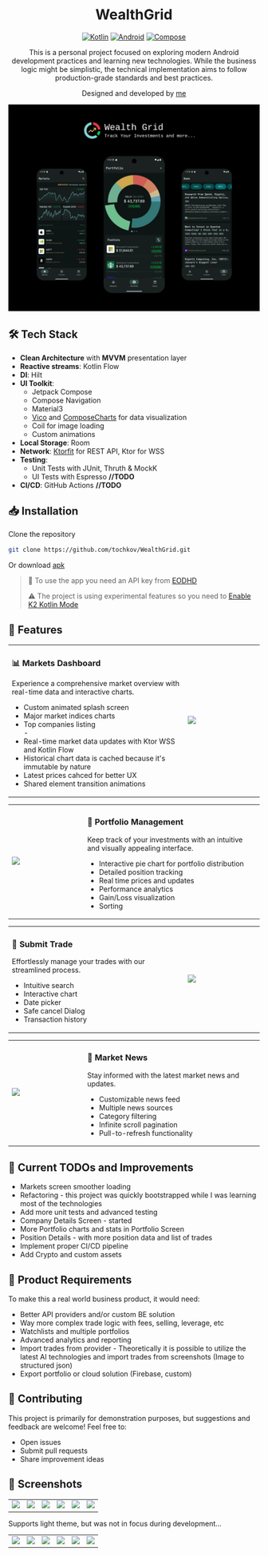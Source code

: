 # <div align="center">WealthGrid</div>

<div align="center">

[![Kotlin](https://img.shields.io/badge/Language-Kotlin-purple.svg)](https://kotlinlang.org)
[![Android](https://img.shields.io/badge/Platform-Android-green.svg)](https://developer.android.com/reference)
[![Compose](https://img.shields.io/badge/UI-Jetpack%20Compose-blue.svg)](https://developer.android.com/jetpack/compose)

This is a personal project focused on exploring modern Android development practices and learning new technologies. While the business logic might be simplistic, the technical implementation aims to follow production-grade standards and best practices.

Designed and developed by [me](https://www.linkedin.com/in/philip-tochkov-a556a2ab/)

![App Banner](./.demo/WG_app_banner_01.webp)
</div>


## 🛠️ Tech Stack

- **Clean Architecture** with **MVVM** presentation layer
- **Reactive streams**: Kotlin Flow
- **DI**: Hilt
- **UI Toolkit**:
    - Jetpack Compose
    - Compose Navigation
    - Material3
    - [Vico](https://github.com/patrykandpatrick/vico) and [ComposeCharts](https://github.com/ehsannarmani/ComposeCharts) for data visualization
    - Coil for image loading
    - Custom animations
- **Local Storage**: Room
- **Network**: [Ktorfit](https://github.com/Foso/Ktorfit) for REST API, Ktor for WSS
- **Testing**:
    - Unit Tests with JUnit, Thruth & MockK
    - UI Tests with Espresso **//TODO**
- **CI/CD**: GitHub Actions **//TODO**

## 📥 Installation

Clone the repository 
```bash
git clone https://github.com/tochkov/WealthGrid.git
```
Or download [apk](./.demo/WealthGrid-debug.apk)

> 🔑 To use the app you need an API key from [EODHD](https://eodhd.com/)
> 
> ⚠️ The project is using experimental features so you need to [Enable K2 Kotlin Mode](https://blog.jetbrains.com/idea/2024/03/k2-kotlin-mode-alpha-in-intellij-idea/)


<!-- ## 🏗️ Architecture

The application follows Clean Architecture principles with MVVM pattern:

```
app/
├── data/          # Data layer with repositories and data sources
├── domain/        # Business logic and use cases
├── presentation/  # UI layer with ViewModels and Composables
└── di/            # Dependency injection modules
``` -->

## 🌟 Features

<table border="0">
  <tr>
    <td width="70%" valign="top">
      <h3>📊 Markets Dashboard</h3>
      <p>Experience a comprehensive market overview with real-time data and interactive charts.</p>
      <ul>
        <li>Custom animated splash screen</li>
        <li>Major market indices charts</li>
        <li>Top companies listing</li>
        -
        <li>Real-time market data updates with Ktor WSS and Kotlin Flow</li>
        <li>Historical chart data is cached because it's immutable by nature</li>
        <li>Latest prices cahced for better UX</li>
        <li>Shared element transition animations</li>
      </ul>
    </td>
    <td width="30%">
      <img src="./.demo/markets_anim.gif" width="100%" />
    </td>
  </tr>
</table>

<table border="0">
  <tr>
      <td width="30%">
      <img src="./.demo/portfolio_anim.gif" width="100%" />
    </td>
    <td width="70%" valign="top">
      <h3>💼 Portfolio Management</h3>
      <p>Keep track of your investments with an intuitive and visually appealing interface.</p>
      <ul>
        <li>Interactive pie chart for portfolio distribution</li>
        <li>Detailed position tracking</li>
        <li>Real time prices and updates</li>
        <li>Performance analytics</li>
        <li>Gain/Loss visualization</li>
        <li>Sorting</li>
      </ul>
    </td>

  </tr>
</table>

<table border="0">
  <tr>
    <td width="70%" valign="top">
      <h3>📝 Submit Trade</h3>
      <p>Effortlessly manage your trades with our streamlined process.</p>
      <ul>
        <li>Intuitive search</li>
        <li>Interactive chart</li>
        <li>Date picker</li>
        <li>Safe cancel Dialog</li>
        <li>Transaction history</li>
      </ul>
    </td>
    <td width="30%">
      <img src="./.demo/trade_anim.gif" width="100%" />
    </td>
  </tr>
</table>

<table border="0">
  <tr>
      <td width="30%">
      <img src="./.demo/news_anim.gif" width="100%" />
    </td>
    <td width="70%" valign="top">
      <h3>📰 Market News</h3>
      <p>Stay informed with the latest market news and updates.</p>
      <ul>
        <li>Customizable news feed</li>
        <li>Multiple news sources</li>
        <li>Category filtering</li>
        <li>Infinite scroll pagination</li>
        <li>Pull-to-refresh functionality</li>
      </ul>
    </td>

  </tr>
</table>



## 📝 Current TODOs and Improvements

- Markets screen smoother loading
- Refactoring - this project was quickly bootstrapped while I was learning most of the technologies
- Add more unit tests and advanced testing
- Company Details Screen - started
- More Portfolio charts and stats in Portfolio Screen
- Position Details - with more position data and list of trades
- Implement proper CI/CD pipeline
- Add Crypto and custom assets

## 🚀 Product Requirements

To make this a real world business product, it would need:

- Better API providers and/or custom BE solution
- Way more complex trade logic with fees, selling, leverage, etc
- Watchlists and multiple portfolios
- Advanced analytics and reporting
- Import trades from provider - Theoretically it is possible to utilize the latest AI technologies and import trades from screenshots (Image to structured json)
- Export portfolio or cloud solution (Firebase, custom)


## 🤝 Contributing

This project is primarily for demonstration purposes, but suggestions and feedback are welcome! Feel free to:
- Open issues
- Submit pull requests
- Share improvement ideas


## 📱 Screenshots

<table border="0">
  <tr>
    <td><img src="./.demo/markets.png" width="200"/></td>
    <td><img src="./.demo/portfolio.png" width="200"/></td>
    <td><img src="./.demo/portfolio_2.png" width="200"/></td>
    <td><img src="./.demo/search.png" width="200"/></td>
    <td><img src="./.demo/trade.png" width="200"/></td>
    <td><img src="./.demo/news.png" width="200"/></td>
  </tr>
</table>

Supports light theme, but was not in focus during development...

<table border="0">
  <tr>
    <td><img src="./.demo/w_markets.png" width="200"/></td>
    <td><img src="./.demo/w_portfolio.png" width="200"/></td>
    <td><img src="./.demo/w_portfolio_2.png" width="200"/></td>
    <td><img src="./.demo/w_search.png" width="200"/></td>
    <td><img src="./.demo/w_trade.png" width="200"/></td>
    <td><img src="./.demo/w_news.png" width="200"/></td>
  </tr>
</table>